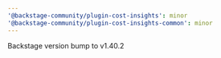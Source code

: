 ```yaml
---
'@backstage-community/plugin-cost-insights': minor
'@backstage-community/plugin-cost-insights-common': minor
---
```


Backstage version bump to v1.40.2
